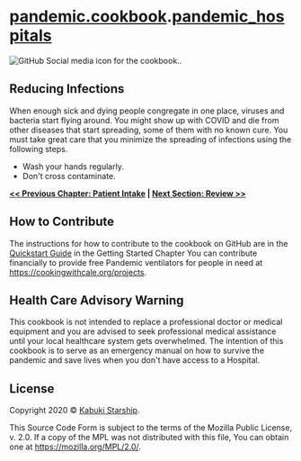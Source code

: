 # [pandemic.cookbook](../../).[pandemic_hospitals](../)

![GitHub Social media icon for the cookbook..](../SocialMediaIcon.png)

## Reducing Infections

When enough sick and dying people congregate in one place, viruses and bacteria start flying around. You might show up with COVID and die from other diseases that start spreading, some of them with no known cure. You must take great care that you minimize the spreading of infections using the following steps.

* Wash your hands regularly.
* Don't cross contaminate.

**[<< Previous Chapter: Patient Intake](../patient_intake) | [Next Section: Review >>](./review)**

## How to Contribute

The instructions for how to contribute to the cookbook on GitHub are in the [Quickstart Guide](../../../GettingStarted/QuickstartGuide) in the Getting Started Chapter You can contribute financially to provide free Pandemic ventilators for people in need at <https://cookingwithcale.org/projects>.

## Health Care Advisory Warning

This cookbook is not intended to replace a professional doctor or medical equipment and you are advised to seek professional medical assistance until your local healthcare system gets overwhelmed. The intention of this cookbook is to serve as an emergency manual on how to survive the pandemic and save lives when you don't have access to a Hospital.

## License

Copyright 2020 © [Kabuki Starship](https://kabukistarship.com).

This Source Code Form is subject to the terms of the Mozilla Public License, v. 2.0. If a copy of the MPL was not distributed with this file, You can obtain one at <https://mozilla.org/MPL/2.0/>.
